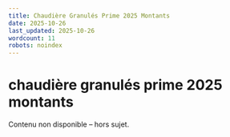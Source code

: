 ```yaml
---
title: Chaudière Granulés Prime 2025 Montants
date: 2025-10-26
last_updated: 2025-10-26
wordcount: 11
robots: noindex
---
```


# chaudière granulés prime 2025 montants

Contenu non disponible – hors sujet.